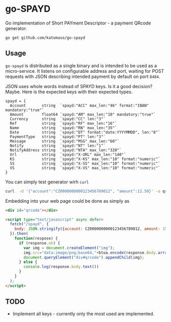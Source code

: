 # go-SPAYD

Go implementation of Short PAYment Descriptor - a payment QRcode generator.

`go get github.com/katomaso/go-spayd`

## Usage

`go-spayd` is distributed as a single binary and is intended to be used as a
micro-service. It listens on configurable address and port, waiting for POST
requests with JSON describing intended payment by default on port `8484`.

JSON uses whole words instead of SPAYD keys. Is it a good decision? Maybe. Here
is the expected keys with their expected types.

```
spayd = {
  Account       string  `spayd:"ACC" max_len:"46" format:"IBAN" mandatory:"true"`
  Amount        float64 `spayd:"AM" max_len:"10" mandatory:"true"`
  Currency      string  `spayd:"CC" len:"3"`
  Ref           string  `spayd:"RF" max_len:"16"`
  Name          string  `spayd:"RN" max_len:"35"`
  Date          string  `spayd:"DT" format:"date:YYYYMMDD", len:"8"`
  PaymentType   string  `spayd:"PT" len:"3"`
  Message       string  `spayd:"MSG" max_len:"60"`
  Notify        string  `spayd:"NT" len:"1"`
  NotifyAddress string  `spayd:"NTA" max_len:"320"`
  Url           string  `spayd:"X-URL" max_len:"140"`
  KS            string  `spayd:"X-KS" max_len:"10" format:"numeric"`
  SS            string  `spayd:"X-SS" max_len:"10" format:"numeric"`
  VS            string  `spayd:"X-VS" max_len:"10" format:"numeric"`
}
```

You can simply test generator wirh `curl`

```sh
curl  -d '{"account":"CZ0000000000123456789012", "amount":12.50}' -o qrcode.png localhost:8484
```

Embedding into your web page could be done as simply as

```html
<div id="qrcode"></div>

<script type="text/javascript" async defer>
  fetch("/spayd", {
    body: JSON.stringify({account: CZ0000000000123456789012, amount: 150, message: "{{.Person.Email}}"})
  }).then(
    function(respose) {
      if (response.ok) {
        var img = document.createElement("img");
        img.src="data:image/png;base64,"+btoa.encode(response.Body.arrayBuffer())
        document.queryElement("div#qrcode").appendChild(img);
      } else {
        console.log(response.body.text())
      }
    }
  );
</script>
```

## TODO

* Implement all keys - currently only the most used are implemented.